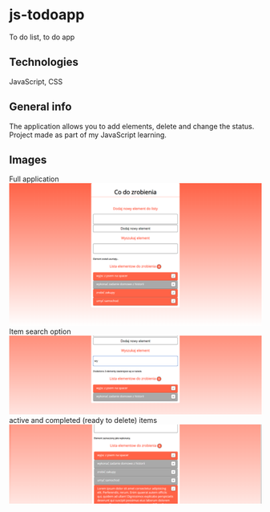 # js-todoapp
To do list, to do app 

## Technologies
JavaScript,
CSS

## General info
The application allows you to add elements, delete and change the status.
Project made as part of my JavaScript learning.

## Images
Full application
![Full](./img/1.png)
Item search option
![Search](./img/2.png)
active and completed (ready to delete) items
![Done activity](./img/3.png)


